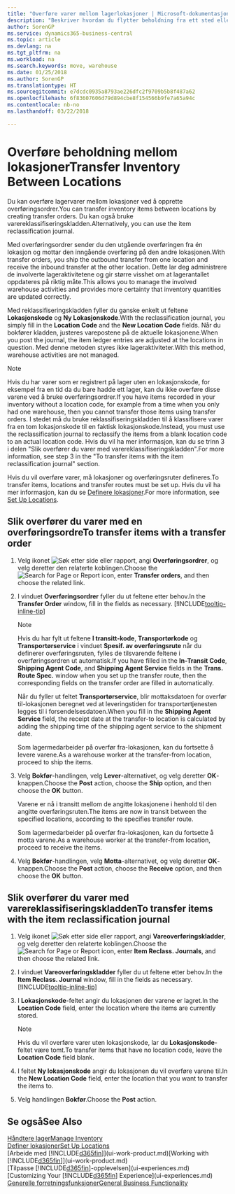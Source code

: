 ```yaml
---
title: "Overføre varer mellom lagerlokasjoner | Microsoft-dokumentasjon"
description: "Beskriver hvordan du flytter beholdning fra ett sted eller lager til et annet, enten med reklassifiseringskladden eller overføringsordrer."
author: SorenGP
ms.service: dynamics365-business-central
ms.topic: article
ms.devlang: na
ms.tgt_pltfrm: na
ms.workload: na
ms.search.keywords: move, warehouse
ms.date: 01/25/2018
ms.author: SorenGP
ms.translationtype: HT
ms.sourcegitcommit: e7dcdc0935a8793ae226dfc2f9709b5b8f487a62
ms.openlocfilehash: 6f83607606d79d894cbe8f154566b9fe7a65a94c
ms.contentlocale: nb-no
ms.lasthandoff: 03/22/2018

---
```

# <a name="transfer-inventory-between-locations"></a><span data-ttu-id="8f1c3-103">Overføre beholdning mellom lokasjoner</span><span class="sxs-lookup"><span data-stu-id="8f1c3-103">Transfer Inventory Between Locations</span></span>
<span data-ttu-id="8f1c3-104">Du kan overføre lagervarer mellom lokasjoner ved å opprette overføringsordrer.</span><span class="sxs-lookup"><span data-stu-id="8f1c3-104">You can transfer inventory items between locations by creating transfer orders.</span></span> <span data-ttu-id="8f1c3-105">Du kan også bruke varereklassifiseringskladden.</span><span class="sxs-lookup"><span data-stu-id="8f1c3-105">Alternatively, you can use the item reclassification journal.</span></span>

<span data-ttu-id="8f1c3-106">Med overføringsordrer sender du den utgående overføringen fra én lokasjon og mottar den inngående overføring på den andre lokasjonen.</span><span class="sxs-lookup"><span data-stu-id="8f1c3-106">With transfer orders, you ship the outbound transfer from one location and receive the inbound transfer at the other location.</span></span> <span data-ttu-id="8f1c3-107">Dette lar deg administrere de involverte lageraktivitetene og gir større visshet om at lagerantallet oppdateres på riktig måte.</span><span class="sxs-lookup"><span data-stu-id="8f1c3-107">This allows you to manage the involved warehouse activities and provides more certainty that inventory quantities are updated correctly.</span></span>

<span data-ttu-id="8f1c3-108">Med reklassifiseringskladden fyller du ganske enkelt ut feltene **Lokasjonskode** og **Ny Lokasjonskode**.</span><span class="sxs-lookup"><span data-stu-id="8f1c3-108">With the reclassification journal, you simply fill in the **Location Code** and the **New Location Code** fields.</span></span> <span data-ttu-id="8f1c3-109">Når du bokfører kladden, justeres varepostene på de aktuelle lokasjonene.</span><span class="sxs-lookup"><span data-stu-id="8f1c3-109">When you post the journal, the item ledger entries are adjusted at the locations in question.</span></span> <span data-ttu-id="8f1c3-110">Med denne metoden styres ikke lageraktiviteter.</span><span class="sxs-lookup"><span data-stu-id="8f1c3-110">With this method, warehouse activities are not managed.</span></span>

> [!NOTE]  
>   <span data-ttu-id="8f1c3-111">Hvis du har varer som er registrert på lager uten en lokasjonskode, for eksempel fra en tid da du bare hadde ett lager, kan du ikke overføre disse varene ved å bruke overføringsordrer.</span><span class="sxs-lookup"><span data-stu-id="8f1c3-111">If you have items recorded in your inventory without a location code, for example from a time when you only had one warehouse, then you cannot transfer those items using transfer orders.</span></span> <span data-ttu-id="8f1c3-112">I stedet må du bruke reklassifiseringskladden til å klassifisere varer fra en tom lokasjonskode til en faktisk lokasjonskode.</span><span class="sxs-lookup"><span data-stu-id="8f1c3-112">Instead, you must use the reclassification journal to reclassify the items from a blank location code to an actual location code.</span></span>  <span data-ttu-id="8f1c3-113">Hvis du vil ha mer informasjon, kan du se trinn 3 i delen "Slik overfører du varer med varereklassifiseringskladden".</span><span class="sxs-lookup"><span data-stu-id="8f1c3-113">For more information, see step 3 in the "To transfer items with the item reclassification journal" section.</span></span>

<span data-ttu-id="8f1c3-114">Hvis du vil overføre varer, må lokasjoner og overføringsruter defineres.</span><span class="sxs-lookup"><span data-stu-id="8f1c3-114">To transfer items, locations and transfer routes must be set up.</span></span> <span data-ttu-id="8f1c3-115">Hvis du vil ha mer informasjon, kan du se [Definere lokasjoner](inventory-how-setup-locations.md).</span><span class="sxs-lookup"><span data-stu-id="8f1c3-115">For more information, see [Set Up Locations](inventory-how-setup-locations.md).</span></span>

## <a name="to-transfer-items-with-a-transfer-order"></a><span data-ttu-id="8f1c3-116">Slik overfører du varer med en overføringsordre</span><span class="sxs-lookup"><span data-stu-id="8f1c3-116">To transfer items with a transfer order</span></span>
1. <span data-ttu-id="8f1c3-117">Velg ikonet ![Søk etter side eller rapport](media/ui-search/search_small.png "Søk etter side eller rapport"), angi **Overføringsordrer**, og velg deretter den relaterte koblingen.</span><span class="sxs-lookup"><span data-stu-id="8f1c3-117">Choose the ![Search for Page or Report](media/ui-search/search_small.png "Search for Page or Report icon") icon, enter **Transfer orders**, and then choose the related link.</span></span>
2. <span data-ttu-id="8f1c3-118">I vinduet **Overføringsordrer** fyller du ut feltene etter behov.</span><span class="sxs-lookup"><span data-stu-id="8f1c3-118">In the **Transfer Order** window, fill in the fields as necessary.</span></span> [!INCLUDE[tooltip-inline-tip](includes/tooltip-inline-tip_md.md)]

    > [!NOTE]  
    >   <span data-ttu-id="8f1c3-119">Hvis du har fylt ut feltene **I transitt-kode**, **Transportørkode** og **Transportørservice** i vinduet **Spesif. av overføringsrute** når du definerer overføringsruten, fylles de tilsvarende feltene i overføringsordren ut automatisk.</span><span class="sxs-lookup"><span data-stu-id="8f1c3-119">If you have filled in the **In-Transit Code**, **Shipping Agent Code**, and **Shipping Agent Service** fields in the **Trans. Route Spec.** window when you set up the transfer route, then the corresponding fields on the transfer order are filled in automatically.</span></span>

    <span data-ttu-id="8f1c3-120">Når du fyller ut feltet **Transportørservice**, blir mottaksdatoen for overfør til-lokasjonen beregnet ved at leveringstiden for transportørtjenesten legges til i forsendelsesdatoen.</span><span class="sxs-lookup"><span data-stu-id="8f1c3-120">When you fill in the **Shipping Agent Service** field, the receipt date at the transfer-to location is calculated by adding the shipping time of the shipping agent service to the shipment date.</span></span>

    <span data-ttu-id="8f1c3-121">Som lagermedarbeider på overfør fra-lokasjonen, kan du fortsette å levere varene.</span><span class="sxs-lookup"><span data-stu-id="8f1c3-121">As a warehouse worker at the transfer-from location, proceed to ship the items.</span></span>
3. <span data-ttu-id="8f1c3-122">Velg **Bokfør**-handlingen, velg **Lever**-alternativet, og velg deretter **OK**-knappen.</span><span class="sxs-lookup"><span data-stu-id="8f1c3-122">Choose the **Post** action, choose the **Ship** option, and then choose the **OK** button.</span></span>

    <span data-ttu-id="8f1c3-123">Varene er nå i transitt mellom de angitte lokasjonene i henhold til den angitte overføringsruten.</span><span class="sxs-lookup"><span data-stu-id="8f1c3-123">The items are now in transit between the specified locations, according to the specifies transfer route.</span></span>

    <span data-ttu-id="8f1c3-124">Som lagermedarbeider på overfør fra-lokasjonen, kan du fortsette å motta varene.</span><span class="sxs-lookup"><span data-stu-id="8f1c3-124">As a warehouse worker at the transfer-from location, proceed to receive the items.</span></span>
4. <span data-ttu-id="8f1c3-125">Velg **Bokfør**-handlingen, velg **Motta**-alternativet, og velg deretter **OK**-knappen.</span><span class="sxs-lookup"><span data-stu-id="8f1c3-125">Choose the **Post** action, choose the **Receive** option, and then choose the **OK** button.</span></span>

## <a name="to-transfer-items-with-the-item-reclassification-journal"></a><span data-ttu-id="8f1c3-126">Slik overfører du varer med varereklassifiseringskladden</span><span class="sxs-lookup"><span data-stu-id="8f1c3-126">To transfer items with the item reclassification journal</span></span>
1. <span data-ttu-id="8f1c3-127">Velg ikonet ![Søk etter side eller rapport](media/ui-search/search_small.png "Søk etter side eller rapport"), angi **Vareoverføringskladder**, og velg deretter den relaterte koblingen.</span><span class="sxs-lookup"><span data-stu-id="8f1c3-127">Choose the ![Search for Page or Report](media/ui-search/search_small.png "Search for Page or Report icon") icon, enter **Item Reclass. Journals**, and then choose the related link.</span></span>
2. <span data-ttu-id="8f1c3-128">I vinduet **Vareoverføringskladder** fyller du ut feltene etter behov.</span><span class="sxs-lookup"><span data-stu-id="8f1c3-128">In the **Item Reclass. Journal** window, fill in the fields as necessary.</span></span> [!INCLUDE[tooltip-inline-tip](includes/tooltip-inline-tip_md.md)]
3. <span data-ttu-id="8f1c3-129">I **Lokasjonskode**-feltet angir du lokasjonen der varene er lagret.</span><span class="sxs-lookup"><span data-stu-id="8f1c3-129">In the **Location Code** field, enter the location where the items are currently stored.</span></span>

    > [!NOTE]  
    >   <span data-ttu-id="8f1c3-130">Hvis du vil overføre varer uten lokasjonskode, lar du **Lokasjonskode**-feltet være tomt.</span><span class="sxs-lookup"><span data-stu-id="8f1c3-130">To transfer items that have no location code, leave the **Location Code** field blank.</span></span>
4. <span data-ttu-id="8f1c3-131">I feltet **Ny lokasjonskode** angir du lokasjonen du vil overføre varene til.</span><span class="sxs-lookup"><span data-stu-id="8f1c3-131">In the **New Location Code** field, enter the location that you want to transfer the items to.</span></span>
5. <span data-ttu-id="8f1c3-132">Velg handlingen **Bokfør**.</span><span class="sxs-lookup"><span data-stu-id="8f1c3-132">Choose the **Post** action.</span></span>

## <a name="see-also"></a><span data-ttu-id="8f1c3-133">Se også</span><span class="sxs-lookup"><span data-stu-id="8f1c3-133">See Also</span></span>
[<span data-ttu-id="8f1c3-134">Håndtere lager</span><span class="sxs-lookup"><span data-stu-id="8f1c3-134">Manage Inventory</span></span>](inventory-manage-inventory.md)  
[<span data-ttu-id="8f1c3-135">Definer lokasjoner</span><span class="sxs-lookup"><span data-stu-id="8f1c3-135">Set Up Locations</span></span>](inventory-how-setup-locations.md)  
<span data-ttu-id="8f1c3-136">[Arbeide med [!INCLUDE[d365fin](includes/d365fin_md.md)]](ui-work-product.md)</span><span class="sxs-lookup"><span data-stu-id="8f1c3-136">[Working with [!INCLUDE[d365fin](includes/d365fin_md.md)]](ui-work-product.md)</span></span>  
<span data-ttu-id="8f1c3-137">[Tilpasse [!INCLUDE[d365fin](includes/d365fin_md.md)]-opplevelsen](ui-experiences.md)</span><span class="sxs-lookup"><span data-stu-id="8f1c3-137">[Customizing Your [!INCLUDE[d365fin](includes/d365fin_md.md)] Experience](ui-experiences.md)</span></span>  
[<span data-ttu-id="8f1c3-138">Generelle forretningsfunksjoner</span><span class="sxs-lookup"><span data-stu-id="8f1c3-138">General Business Functionality</span></span>](ui-across-business-areas.md)

